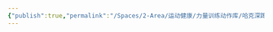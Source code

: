 ```yaml
---
{"publish":true,"permalink":"/Spaces/2-Area/运动健康/力量训练动作库/哈克深蹲.md","created":"2025-07-29T23:04:11.804+08:00","modified":"2025-08-15T22:00:04.150+08:00","cssclasses":""}
---
```


